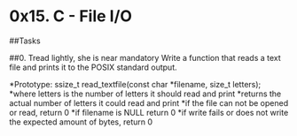 # 0x15. C - File I/O

##Tasks

##0. Tread lightly, she is near mandatory
Write a function that reads a text file and prints it to the POSIX standard output.

*Prototype: ssize_t read_textfile(const char *filename, size_t letters);
*where letters is the number of letters it should read and print
*returns the actual number of letters it could read and print
*if the file can not be opened or read, return 0
*if filename is NULL return 0
*if write fails or does not write the expected amount of bytes, return 0

